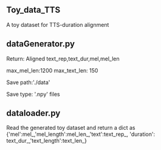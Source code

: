 ## Toy_data_TTS
A toy dataset for TTS-duration alignment 

## dataGenerator.py
Return: Aligned text_rep,text_dur,mel,mel_len 

max_mel_len:1200
max_text_len: 150

Save path:'./data'

Save type: '.npy' files

## dataloader.py
Read the generated toy dataset and return a dict as 
\{'mel':mel_,'mel_length':mel_len_,'text':text_rep_,
		 'duration': text_dur_,'text_length':text_len_\}

